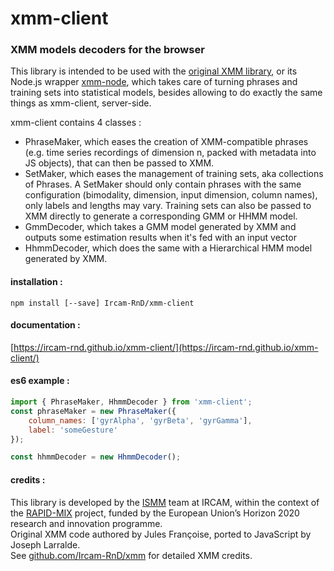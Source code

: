 # xmm-client
### XMM models decoders for the browser

This library is intended to be used with the
[original XMM library](https://github.com/Ircam-RnD/xmm), or its Node.js wrapper
[xmm-node](https://github.com/Ircam-RnD/xmm-node), which takes care of turning phrases
and training sets into statistical models, besides allowing to do exactly the same
things as xmm-client, server-side.

xmm-client contains 4 classes :
- PhraseMaker, which eases the creation of XMM-compatible phrases
(e.g. time series recordings of dimension n, packed with metadata into JS objects),
that can then be passed to XMM.
- SetMaker, which eases the management of training sets, aka collections of Phrases.
A SetMaker should only contain phrases with the same configuration (bimodality, dimension,
input dimension, column names), only labels and lengths may vary.
Training sets can also be passed to XMM directly to generate a corresponding GMM
or HHMM model.
- GmmDecoder, which takes a GMM model generated by XMM and outputs
some estimation results when it's fed with an input vector
- HhmmDecoder, which does the same with a Hierarchical HMM model generated by XMM.

#### installation :

`npm install [--save] Ircam-RnD/xmm-client`

#### documentation :

[https://ircam-rnd.github.io/xmm-client/](https://ircam-rnd.github.io/xmm-client/)

#### es6 example :

```JavaScript
import { PhraseMaker, HhmmDecoder } from 'xmm-client';
const phraseMaker = new PhraseMaker({
	column_names: ['gyrAlpha', 'gyrBeta', 'gyrGamma'],
	label: 'someGesture'
});

const hhmmDecoder = new HhmmDecoder();
```

#### credits :

This library is developed by the [ISMM](http://ismm.ircam.fr/) team at IRCAM,
within the context of the [RAPID-MIX](http://rapidmix.goldsmithsdigital.com/)
project, funded by the European Union’s Horizon 2020 research and innovation programme.  
Original XMM code authored by Jules Françoise, ported to JavaScript by Joseph Larralde.  
See [github.com/Ircam-RnD/xmm](https://github.com/Ircam-RnD/xmm) for detailed XMM credits.